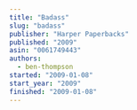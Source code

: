 ```yaml
---
title: "Badass"
slug: "badass"
publisher: "Harper Paperbacks"
published: "2009"
asin: "0061749443"
authors:
  - ben-thompson
started: "2009-01-08"
start_year: "2009"
finished: "2009-01-08"
---
```

